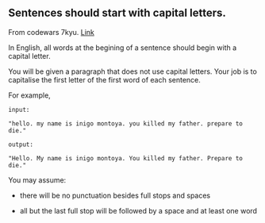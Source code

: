 ## Sentences should start with capital letters.

From codewars 7kyu. [Link](https://www.codewars.com/kata/5bf774a81505a7413400006a)

In English, all words at the begining of a sentence should begin with a capital letter.

You will be given a paragraph that does not use capital letters. Your job is to capitalise the first letter of the first word of each sentence.

For example,
```
input:

"hello. my name is inigo montoya. you killed my father. prepare to die."

output:

"Hello. My name is inigo montoya. You killed my father. Prepare to die."
```

You may assume:
- there will be no punctuation besides full stops and spaces

- all but the last full stop will be followed by a space and at least one word